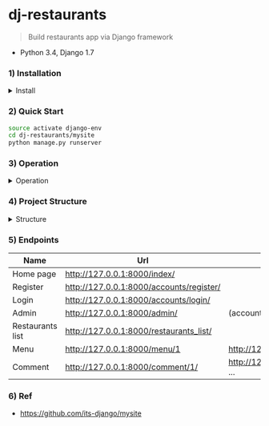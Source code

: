 # dj-restaurants

> Build restaurants app via Django framework
- Python 3.4, Django 1.7


### 1) Installation

<details>
<summary>Install</summary>

```bash
# install py 3.4 with conda
# V1
conda create -n django-env python=3.4

# V2  (if your conda can't install python 3.4 by default)
# https://stackoverflow.com/questions/57449169/how-to-install-deprecated-unsupported-python-3-4-on-conda-environment
conda config --set restore_free_channel True
conda create -n django-env python=3.4

# init env
source activate django-env

# install dependency
pip install -r requirements.txt
```
</details>

### 2) Quick Start
```bash
source activate django-env
cd dj-restaurants/mysite
python manage.py runserver
```

### 3) Operation

<details>
<summary>Operation</summary>

### general OP
```bash
# 1) init project
source activate django-env
cd dj-restaurants 
django-admin.py startproject mysite

# 2) init restaurants app
cd dj-restaurants/mysite && python manage.py startapp restaurants

# 3) check if DB model is correct
python manage.py check

# 4) make DB migration
# restaurants
python manage.py makemigrations restaurants
# admin
python manage.py makemigrations admin

# 5) make admin superuser
python manage.py createsuperuser

# 6) after adding "comment" DB model
python manage.py makemigrations restaurants
python manage.py migrate restaurants
```

### DB op (via django shell)
```python
# manually insert test data
python manage.py shell   

# in the django shell
# make restaurants records
from restaurants.models import Restaurant, Food
r1 = Restaurant(name="burger king", phone_number = '123', address = 'some address')
r1.save()
r2 = Restaurant(name="shokiya", phone_number = '456', address = 'some address 2')
r2.save()

restaurants = Restaurant.objects.all()

# make Food records
r = Restaurant.objects.get(name= "burger king")
f1 = Food(name='burger', price = 120, comment='great', is_spicy=True, restaurant=r)
f1.save()

r = Restaurant.objects.get(name= "shokiya")
f2 = Food(name='shushi', price = 500, comment='ohhh', is_spicy=True, restaurant=r)
f2.save()
```

### Form (comment form) OP
```python
from restaurants.forms import CommentForm

f = CommentForm()

print (f)

# output page
f.as_p()

# output list
f.as_ul()

# output table
f.as_table()
```

### Session OP
```python
from django.contrib.sessions.models import Session

# example func
def use_session(request):
    request.session['lucky_number'] = 8 # set up lucky number
    if 'lucky_number' in request.session:
        lucky_number = request.session['lucky_number']
        # read lucky_number
        response = HttpResponse('your lucky number is ' + lucky_number)
    del request.session['lucky_number'] # delete lucky_number
    return response

def session_test1(request):
    sid = request.COOKIES['sessionid']
    s = Session.objects.get(pk=sid)
    s_info = 'Session ID: ' + sid + 'expire_date: ' + str(s.expire_date) + \
    ' data : ' + str(s.get_decoded())
    return HttpResponse(s_info)

def session_test2(request):
    sid = request.session.session_key
    s = Session.objects.get(pk=sid)
    s_info = 'Session ID: ' + sid + 'expire_date: ' + str(s.expire_date) + \
    ' data : ' + str(s.get_decoded())
    return HttpResponse(s_info)

# command
s = Session.objects.all()[0]
s.expire_date
s.session_data
s.get_decoded()
```

### Permission OP
```python
from restaurants.models import Comment
from django.contrib.auth.models import Permission
from django.contrib.contenttypes.models import ContentType

content_type = ContentType.objects.get_for_model(Comment)

permission = Permission.objects.create(
    codename='can_comment',
    name='Can comment',
    content_type=content_type
    )
```

</details>

### 4) Project Structure

<details>
<summary>Structure</summary>

```
├── README.md
├── doc
│   └── progress.md
├── mysite
│   ├── db.sqlite3
│   ├── manage.py
│   ├── mysite
│   │   ├── __init__.py
│   │   ├── __pycache__
│   │   ├── settings.py
│   │   ├── urls.py
│   │   ├── views.py
│   │   └── wsgi.py
│   ├── restaurants
│   │   ├── __init__.py
│   │   ├── admin.py
│   │   ├── migrations
│   │   ├── models.py
│   │   ├── tests.py
│   │   └── views.py
│   └── templates
│       ├── math.html
│       └── menu.html
└── requirements.txt
```

</details>

### 5) Endpoints
|  Name  | Url | Description |
| --- | ----- | -------- |
| Home page | http://127.0.0.1:8000/index/ |  |
| Register | http://127.0.0.1:8000/accounts/register/ |  |
| Login | http://127.0.0.1:8000/accounts/login/ |  |
| Admin | http://127.0.0.1:8000/admin/ |  (account : admin, pwd : admin) |
| Restaurants list | http://127.0.0.1:8000/restaurants_list/ |  |
| Menu | http://127.0.0.1:8000/menu/1 | http://127.0.0.1:8000/menu/2/  ...|
| Comment | http://127.0.0.1:8000/comment/1/ | http://127.0.0.1:8000/comment/2/ ... |


### 6) Ref
- https://github.com/its-django/mysite